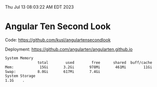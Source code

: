 Thu Jul 13 08:03:22 AM EDT 2023

# Angular Ten Second Look

Code: https://github.com/kusl/angulartensecondlook

Deployment: https://github.com/angularten/angularten.github.io

```bash
System Memory
               total        used        free      shared  buff/cache   available
Mem:            15Gi       3.2Gi       978Mi       461Mi        11Gi        11Gi
Swap:          8.0Gi       617Mi       7.4Gi
System Storage
1.1G	.
```
```bash
